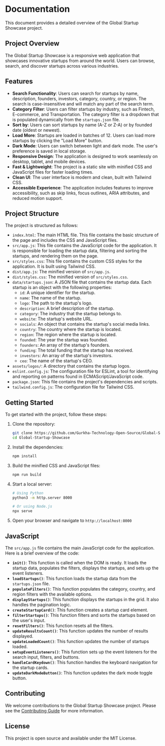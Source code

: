 # Documentation

This document provides a detailed overview of the Global Startup Showcase project.

## Project Overview

The Global Startup Showcase is a responsive web application that showcases innovative startups from around the world. Users can browse, search, and discover startups across various industries.

## Features

*   **Search Functionality**: Users can search for startups by name, description, founders, investors, category, country, or region. The search is case-insensitive and will match any part of the search term.
*   **Category Filter**: Users can filter startups by industry, such as Fintech, E-commerce, and Transportation. The category filter is a dropdown that is populated dynamically from the `startups.json` file.
*   **Sort by**: Users can sort startups by name (A-Z or Z-A) or by founded date (oldest or newest).
*   **Load More**: Startups are loaded in batches of 12. Users can load more startups by clicking the "Load More" button.
*   **Dark Mode**: Users can switch between light and dark mode. The user's preference is saved in local storage.
*   **Responsive Design**: The application is designed to work seamlessly on desktop, tablet, and mobile devices.
*   **Fast & Lightweight**: The project is a static site with minified CSS and JavaScript files for faster loading times.
*   **Clean UI**: The user interface is modern and clean, built with Tailwind CSS.
*   **Accessible Experience**: The application includes features to improve accessibility, such as skip links, focus outlines, ARIA attributes, and reduced motion support.

## Project Structure

The project is structured as follows:

*   `index.html`: The main HTML file. This file contains the basic structure of the page and includes the CSS and JavaScript files.
*   `src/app.js`: This file contains the JavaScript code for the application. It is responsible for loading the startup data, filtering and sorting the startups, and rendering them on the page.
*   `src/styles.css`: This file contains the custom CSS styles for the application. It is built using Tailwind CSS.
*   `dist/app.js`: The minified version of `src/app.js`.
*   `dist/styles.css`: The minified version of `src/styles.css`.
*   `data/startups.json`: A JSON file that contains the startup data. Each startup is an object with the following properties:
    *   `id`: A unique identifier for the startup.
    *   `name`: The name of the startup.
    *   `logo`: The path to the startup's logo.
    *   `description`: A brief description of the startup.
    *   `category`: The industry that the startup belongs to.
    *   `website`: The startup's website URL.
    *   `socials`: An object that contains the startup's social media links.
    *   `country`: The country where the startup is located.
    *   `region`: The region where the startup is located.
    *   `founded`: The year the startup was founded.
    *   `founders`: An array of the startup's founders.
    *   `funding`: The total funding that the startup has received.
    *   `investors`: An array of the startup's investors.
    *   `ceo`: The name of the startup's CEO.
*   `assets/logos/`: A directory that contains the startup logos.
*   `eslint.config.js`: The configuration file for ESLint, a tool for identifying and reporting on patterns found in ECMAScript/JavaScript code.
*   `package.json`: This file contains the project's dependencies and scripts.
*   `tailwind.config.js`: The configuration file for Tailwind CSS.

## Getting Started

To get started with the project, follow these steps:

1.  Clone the repository:
    ```bash
    git clone https://github.com/Gurkha-Technology-Open-Source/Global-Startup-Showcase.git
    cd Global-Startup-Showcase
    ```

2.  Install the dependencies:
    ```bash
    npm install
    ```

3.  Build the minified CSS and JavaScript files:
    ```bash
    npm run build
    ```

4.  Start a local server:
    ```bash
    # Using Python
    python3 -m http.server 8000

    # Or using Node.js
    npx serve
    ```

5.  Open your browser and navigate to `http://localhost:8000`

## JavaScript

The `src/app.js` file contains the main JavaScript code for the application. Here is a brief overview of the code:

*   **`init()`**: This function is called when the DOM is ready. It loads the startup data, populates the filters, displays the startups, and sets up the event listeners.
*   **`loadStartups()`**: This function loads the startup data from the `startups.json` file.
*   **`populateFilters()`**: This function populates the category, country, and region filters with the available options.
*   **`displayStartups()`**: This function displays the startups in the grid. It also handles the pagination logic.
*   **`createStartupCard()`**: This function creates a startup card element.
*   **`filterStartups()`**: This function filters and sorts the startups based on the user's input.
*   **`resetFilters()`**: This function resets all the filters.
*   **`updateResultsCount()`**: This function updates the number of results displayed.
*   **`updateLoadedCount()`**: This function updates the number of startups loaded.
*   **`setupEventListeners()`**: This function sets up the event listeners for the search input, filters, and buttons.
*   **`handleCardKeydown()`**: This function handles the keyboard navigation for the startup cards.
*   **`updateDarkModeButton()`**: This function updates the dark mode toggle button.

## Contributing

We welcome contributions to the Global Startup Showcase project. Please see the [Contributing Guide](CONTRIBUTING.md) for more information.

## License

This project is open source and available under the MIT License.

